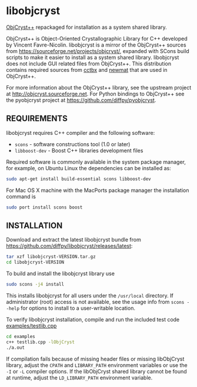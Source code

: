 # libobjcryst

[ObjCryst++](http://objcryst.sourceforge.net) repackaged
for installation as a system shared library.

ObjCryst++ is Object-Oriented Crystallographic Library for C++ developed
by Vincent Favre-Nicolin.  libobjcryst is a mirror of the
ObjCryst++ sources from https://sourceforge.net/projects/objcryst/,
expanded with SCons build scripts to make it easier to install as
a system shared library.  libobjcryst does not include GUI related
files from ObjCryst++.  This distribution contains required
sources from [cctbx](http://cctbx.sourceforge.net/current/) and
[newmat](http://www.robertnz.net/nm_intro.htm) that are used in
ObjCryst++.

For more information about the ObjCryst++ library, see the upstream project at
http://objcryst.sourceforge.net.  For Python bindings to ObjCryst++ see the
pyobjcryst project at https://github.com/diffpy/pyobjcryst.


## REQUIREMENTS

libobjcryst requires C++ compiler and the following software:

* `scons` - software constructions tool (1.0 or later)
* `libboost-dev` - Boost C++ libraries development files

Required software is commonly available in the system package manager,
for example, on Ubuntu Linux the dependencies can be installed as:

```sh
sudo apt-get install build-essential scons libboost-dev
```

For Mac OS X machine with the MacPorts package manager the installation
command is

```sh
sudo port install scons boost
```


## INSTALLATION

Download and extract the latest libobjcryst bundle from
https://github.com/diffpy/libobjcryst/releases/latest:

```sh
tar xzf libobjcryst-VERSION.tar.gz
cd libobjcryst-VERSION
```

To build and install the libobjcryst library use

```sh
sudo scons -j4 install
```

This installs libobjcryst for all users under the `/usr/local` directory.
If administrator (root) access is not available, see the usage info from
`scons --help` for options to install to a user-writable location.

To verify libobjcryst installation, compile and run the included
test code [examples/testlib.cpp](examples/testlib.cpp)

```sh
cd examples
c++ testlib.cpp -lObjCryst
./a.out
```

If compilation fails because of missing header files or missing libObjCryst
library, adjust the `CPATH` and `LIBRARY_PATH` environment variables or
use the `-I` or `-L` compiler options.  If the libObjCryst shared library
cannot be found at runtime, adjust the `LD_LIBRARY_PATH` environment variable.
